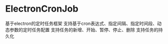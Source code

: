 # ElectronCronJob
基于electron的定时任务框架
支持基于cron表达式、指定间隔、指定时间段、动态参数的定时任务配置
支持任务的新增、开始、暂停、停止、删除
支持任务的持久化
